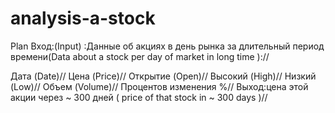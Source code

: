 # analysis-a-stock
Plan Вход:(Input) :Данные об акциях в день рынка за длительный период времени(Data about a stock per day of market in long time )://


Дата (Date)//
Цена (Price)//
Открытие (Open)//
Высокий (High)//
Низкий (Low)//
Объем (Volume)//
Процентов изменения %//
Выход:цена этой акции через ~ 300 дней ( price of that stock in ~ 300 days )//
